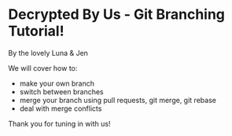 # Decrypted By Us - Git Branching Tutorial!
By the lovely Luna & Jen

We will cover how to:
- make your own branch
- switch between branches
- merge your branch using pull requests, git merge, git rebase
- deal with  merge conflicts

Thank you for tuning in with us!
